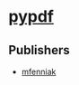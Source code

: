 # [pypdf](https://pypi.org/project/pypdf)



## Publishers
- [mfenniak](https://pypi.org/user/mfenniak)

